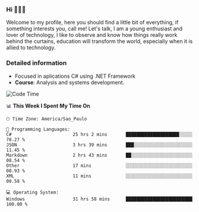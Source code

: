 


### Hi 🙋🏽‍♂️

Welcome to my profile, here you should find a little bit of everything, if something interests you, call me! Let's talk,
I am a young enthusiast and lover of technology, I like to observe and know how things really work behind the curtains, 
education will transform the world, especially when it is allied to technology.

### Detailed information
* Focused in aplications C# using .NET Framework
* **Course**: Analysis and systems development.

<!--START_SECTION:waka-->
![Code Time](http://img.shields.io/badge/Code%20Time-654%20hrs%2024%20mins-blue)

📊 **This Week I Spent My Time On** 

```text
🕑︎ Time Zone: America/Sao_Paulo

💬 Programming Languages: 
C#                       25 hrs 2 mins       ████████████████████░░░░░   78.27 % 
JSON                     3 hrs 39 mins       ███░░░░░░░░░░░░░░░░░░░░░░   11.45 % 
Markdown                 2 hrs 43 mins       ██░░░░░░░░░░░░░░░░░░░░░░░   08.54 % 
Other                    17 mins             ░░░░░░░░░░░░░░░░░░░░░░░░░   00.93 % 
XML                      11 mins             ░░░░░░░░░░░░░░░░░░░░░░░░░   00.58 % 

💻 Operating System: 
Windows                  31 hrs 58 mins      █████████████████████████   100.00 % 
```


<!--END_SECTION:waka-->


